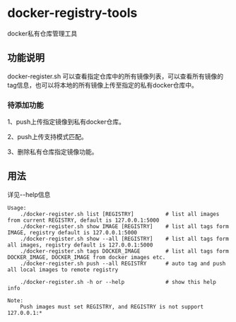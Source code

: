 # docker-registry-tools
docker私有仓库管理工具

## 功能说明
docker-register.sh 可以查看指定仓库中的所有镜像列表，可以查看所有镜像的tag信息，也可以将本地的所有镜像上传至指定的私有docker仓库中。

### 待添加功能
1、push上传指定镜像到私有docker仓库。

2、push上传支持模式匹配。

3、删除私有仓库指定镜像功能。

## 用法
详见--help信息

    Usage:
        ./docker-register.sh list [REGISTRY]          # list all images from current REGISTRY, default is 127.0.0.1:5000
        ./docker-register.sh show IMAGE [REGISTRY]    # list all tags form IMAGE, registry default is 127.0.0.1:5000
        ./docker-register.sh show --all [REGISTRY]    # list all tags form all images, registry default is 127.0.0.1:5000
        ./docker-register.sh tags DOCKER_IMAGE        # list all tags form DOCKER_IMAGE, DOCKER_IMAGE from docker images etc.
        ./docker-register.sh push --all REGISTRY      # auto tag and push all local images to remote registry

        ./docker-register.sh -h or --help             # show this help info

    Note:
        Push images must set REGISTRY, and REGISTRY is not support 127.0.0.1:*

